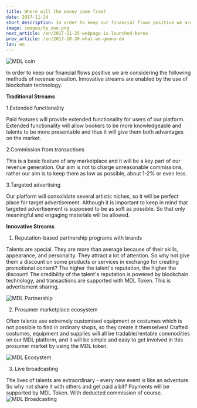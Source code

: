 ```yaml
---
title: Where will the money come from?
date: 2017-11-14
short_description: In order to keep our financial flows positive we are considering the following methods of revenue creation
image: images/tp_one.png
next_article: /en/2017-11-25-webpage-is-launched-korea
prev_article: /en/2017-10-30-what-we-gonna-do
lan: en
---
```


![MDL coin](https://gateway.ipfs.io/ipfs/QmVHZDTzBb96QgMsCqSEzxuwzyYX4BfNa5M7kxTYWvQC8u/coin.png)

In order to keep our financial flows positive we are considering the following methods of revenue creation. Innovative streams are enabled by the use of blockchain technology.

**Traditional Streams**

  1.Extended functionality

 Paid features will provide extended functionality for users of our platform. Extended functionality will allow bookers to be more knowledgeable and talents to be more presentable and thus it will give them both advantages on the market.

  2.Commission from transactions

  This is a basic feature of any marketplace and it will be a key part of our revenue generation. Our aim is not to charge unreasonable commissions, rather our aim is to keep them as low as possible, about 1-2% or even less.  

  3.Targeted advertising

  Our platform will consolidate several artistic niches, so it will be perfect place for target advertisement. Although it is important to keep in mind that targeted advertisement is supposed to be as soft as possible. So that only meaningful and engaging materials will be allowed.

**Innovative Streams**

  1. Reputation-based partnership programs with brands
  
Talents are special. They are more than average because of their skills, appearance, and personality. They attract a lot of attention. So why not give them a discount on some products or services in exchange for creating promotional content? The higher the talent's reputation, the higher the discount! The credibility of the talent's reputation is powered by blockchain technology, and transactions are supported with MDL Token. This is advertisment sharing.


![MDL Partnership](https://gateway.ipfs.io/ipfs/QmXYFsWZ6xD8x1JoHW4XTisgURXJbtTd2XrM2n2UNPkWHb/partnership.jpg)


  2. Prosumer marketplace ecosystem

   Often talents use extremely customised equipment or costumes which is not possible to find in ordinary shops, so they create it themselves! Crafted costumes, equipment and supplies will all be tradable/rentable commodities on our MDL platform, and it will be simple and easy to get involved in this prosumer market by using the MDL token.
   
   
![MDL Ecosystem](https://gateway.ipfs.io/ipfs/QmYkMaUN76r9uwsDbBTPXEjKcQ2tD5MjqK8utdbzQSrdy2/ecosystem.jpg)


  3. Live broadcasting

  The lives of talents are extraordinary - every new event is like an adventure. So why not share it with others and get paid a bit? Payments will be supported by MDL Token. With deducted commission of course.
![MDL Broadcasting](https://gateway.ipfs.io/ipfs/QmaQKVcmPzuJ7GU1o7hvQ267q2iNEc2AcTgzgXqbur8dDk/broadcasting.jpg)
